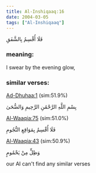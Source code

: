 ```yaml
---
title: Al-Inshiqaaq:16
date: 2004-03-05
tags: ["Al-Inshiqaaq"]
---
```

فَلَا أُقْسِمُ بِالشَّفَقِ
### meaning: 
I swear by the evening glow,
### similar verses: 

[Ad-Dhuhaa:1](/93/1) (sim:51.9%)

بِسْمِ اللَّهِ الرَّحْمَٰنِ الرَّحِيمِ وَالضُّحَىٰ

[Al-Waaqia:75](/56/75) (sim:51.0%)

فَلَا أُقْسِمُ بِمَوَاقِعِ النُّجُومِ

[Al-Waaqia:43](/56/43) (sim:50.9%)

وَظِلٍّ مِنْ يَحْمُومٍ

our AI can't find any similar verses

